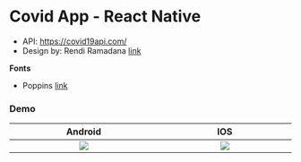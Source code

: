 # Covid App - React Native

- API: https://covid19api.com/
- Design by: Rendi Ramadana [link](https://www.uplabs.com/posts/coronavirus-information-concept)

**Fonts**

- Poppins [link](https://fonts.google.com/specimen/Poppins)

### Demo

|                                                          Android                                                           |                                                            IOS                                                             |
| :------------------------------------------------------------------------------------------------------------------------: | :------------------------------------------------------------------------------------------------------------------------: |
| ![](https://user-images.githubusercontent.com/12843724/80926578-26e8c580-8da9-11ea-94a5-1fde437ed642.gif) <img width=800/> | ![](https://user-images.githubusercontent.com/12843724/80927066-5e0ca600-8dac-11ea-97ef-f319b0c6a611.gif) <img width=800/> |
